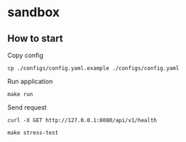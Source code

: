 # sandbox

## How to start

Copy config

```shell
cp ./configs/config.yaml.example ./configs/config.yaml 
```

Run application

```shell
make run
```

Send request

```shell
curl -X GET http://127.0.0.1:8080/api/v1/health
```

```shell
make stress-test
```